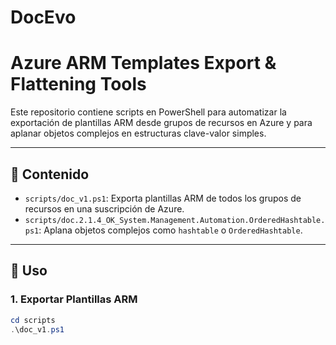 # DocEvo

# Azure ARM Templates Export & Flattening Tools

Este repositorio contiene scripts en PowerShell para automatizar la exportación de plantillas ARM desde grupos de recursos en Azure y para aplanar objetos complejos en estructuras clave-valor simples.

---

## 📁 Contenido

- `scripts/doc_v1.ps1`: Exporta plantillas ARM de todos los grupos de recursos en una suscripción de Azure.
- `scripts/doc.2.1.4_OK_System.Management.Automation.OrderedHashtable.ps1`: Aplana objetos complejos como `hashtable` o `OrderedHashtable`.

---

## 🚀 Uso

### 1. Exportar Plantillas ARM

```powershell
cd scripts
.\doc_v1.ps1
